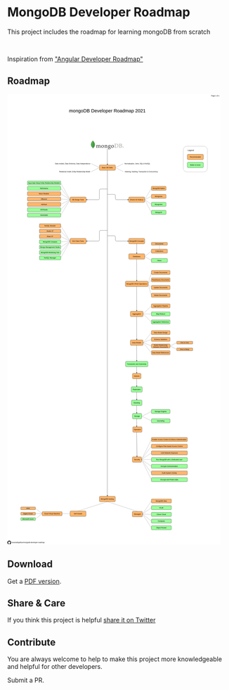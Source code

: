 # MongoDB Developer Roadmap

This project includes the roadmap for learning mongoDB from scratch

<br>

Inspiration from ["Angular Developer Roadmap"](https://github.com/sulco/angular-developer-roadmap/)

## Roadmap

![Roadmap](./mongodb-dev-roadmap.png)

## Download

Get a [PDF version](./mongodb-dev-roadmap.pdf).

## Share & Care

If you think this project is helpful [share it on Twitter](https://twitter.com/intent/tweet?url=https://github.com/navanathjadhav/mongodb-developer-roadmap)

## Contribute

You are always welcome to help to make this project more knowledgeable and helpful for other developers.

Submit a PR.

